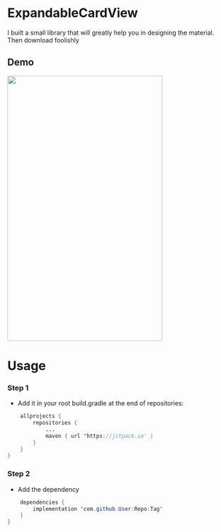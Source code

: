 # ExpandableCardView


I built a small library that will greatly help you in designing the material. Then download foolishly

## Demo
<img src="http://phoenixdevs.ir/github/expandcardview.gif" height="600" width="350">

# Usage




### Step 1 
- Add it in your root build.gradle at the end of repositories:
```java
	allprojects {
		repositories {
			...
			maven { url 'https://jitpack.io' }
		}
	}
}
```



### Step 2 
- Add the dependency
```java
  	dependencies {
		implementation 'com.github.User:Repo:Tag'
	}
}
```
